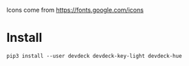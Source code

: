 Icons come from https://fonts.google.com/icons

# Install

```
pip3 install --user devdeck devdeck-key-light devdeck-hue
```
